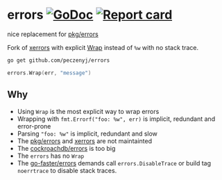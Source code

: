 # errors [![GoDoc](https://godoc.org/github.com/peczenyj/errors?status.svg)](http://godoc.org/github.com/peczenyj/errors) [![Report card](https://goreportcard.com/badge/github.com/peczenyj/errors)](https://goreportcard.com/report/github.com/peczenyj/errors)

nice replacement for [pkg/errors](https://github.com/pkg/errors)

Fork of [xerrors](https://pkg.go.dev/golang.org/x/xerrors) with explicit [Wrap](https://pkg.go.dev/github.com/peczenyj/errors#Wrap) instead of `%w` with no stack trace.

```bash
go get github.com/peczenyj/errors
```

```go
errors.Wrap(err, "message")
```

## Why

* Using `Wrap` is the most explicit way to wrap errors
* Wrapping with `fmt.Errorf("foo: %w", err)` is implicit, redundant and error-prone
* Parsing `"foo: %w"` is implicit, redundant and slow
* The [pkg/errors](https://github.com/pkg/errors) and [xerrors](https://pkg.go.dev/golang.org/x/xerrors) are not maintainted
* The [cockroachdb/errors](https://github.com/cockroachdb/errors) is too big
* The `errors` has no `Wrap`
* The [go-faster/errors](https://github.com/go-faster/errors) demands call `errors.DisableTrace` or build tag `noerrtrace` to disable stack traces.

